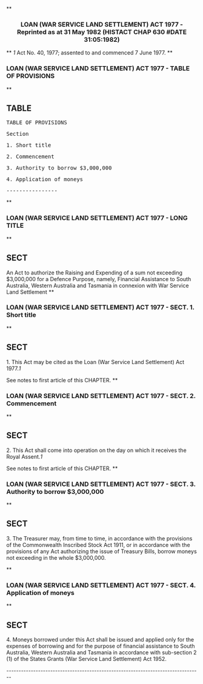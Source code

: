 **<b>

### <center><name>LOAN (WAR SERVICE LAND SETTLEMENT) ACT 1977 - Reprinted as at 31 May 1982 (HISTACT CHAP 630 #DATE 31:05:1982) </name></center>
</b>** *1* Act No. 40, 1977; assented to and commenced 7 June 1977.<lf> <lf> </lf></lf>
**<b>

### <name>LOAN (WAR SERVICE LAND SETTLEMENT) ACT 1977 - TABLE OF PROVISIONS </name>
</b>** 

## TABLE
<tables> <tt>                             TABLE  OF  PROVISIONS 

<lf> Section<lf> <p>  1\.       Short title<lf> <p>  2\.       Commencement<lf> <p>  3\.       Authority to borrow $3,000,000<lf> <p>  4\.       Application of moneys<lf> <p><lf>                                 ----------------<lf> <p><lf> </lf></p></lf></lf></p></lf></p></lf></p></lf></p></lf></p></lf></lf>
</tt></tables>
**<b>

### <name>LOAN (WAR SERVICE LAND SETTLEMENT) ACT 1977 - LONG TITLE </name>
</b>** 

## SECT
<sect> An Act to authorize the Raising and Expending of a sum not exceeding $3,000,000 for a Defence Purpose, namely, Financial Assistance to South Australia, Western Australia and Tasmania in connexion with War Service Land Settlement </sect>
**<b>

### <name>LOAN (WAR SERVICE LAND SETTLEMENT) ACT 1977 - SECT. 1\. Short title </name>
</b>** 

## SECT
<sect>   1\. This Act may be cited as the Loan (War Service Land Settlement) Act 1977.*1* 

<lf> See notes to first article of this CHAPTER. </lf>
</sect>
**<b>

### <name>LOAN (WAR SERVICE LAND SETTLEMENT) ACT 1977 - SECT. 2\. Commencement </name>
</b>** 

## SECT
<sect>   2\. This Act shall come into operation on the day on which it receives the Royal Assent.*1* 

<lf> See notes to first article of this CHAPTER. </lf>
</sect>
**<b>

### <name>LOAN (WAR SERVICE LAND SETTLEMENT) ACT 1977 - SECT. 3\. Authority to borrow $3,000,000 </name>
</b>** 

## SECT
<sect>   3\. The Treasurer may, from time to time, in accordance with the provisions of the Commonwealth Inscribed Stock Act 1911, or in accordance with the provisions of any Act authorizing the issue of Treasury Bills, borrow moneys not exceeding in the whole $3,000,000\. 

<lf> </lf>
</sect>
**<b>

### <name>LOAN (WAR SERVICE LAND SETTLEMENT) ACT 1977 - SECT. 4\. Application of moneys </name>
</b>** 

## SECT
<sect>   4\. Moneys borrowed under this Act shall be issued and applied only for the expenses of borrowing and for the purpose of financial assistance to South Australia, Western Australia and Tasmania in accordance with sub-section 2 (1) of the States Grants (War Service Land Settlement) Act 1952\. 

<lf> ------------------------------------------------------------------------------ -- </lf>
</sect>
